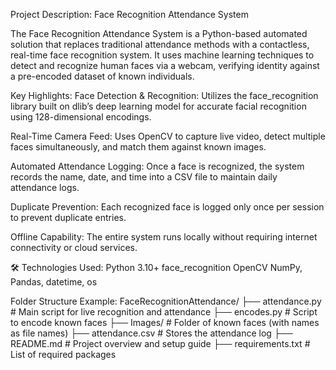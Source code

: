 Project Description: Face Recognition Attendance System

The Face Recognition Attendance System is a Python-based automated solution that replaces traditional attendance methods with a contactless, real-time face recognition system. It uses machine learning techniques to detect and recognize human faces via a webcam, verifying identity against a pre-encoded dataset of known individuals.

Key Highlights:
Face Detection & Recognition: Utilizes the face_recognition library built on dlib’s deep learning model for accurate facial recognition using 128-dimensional encodings.

Real-Time Camera Feed: Uses OpenCV to capture live video, detect multiple faces simultaneously, and match them against known images.

Automated Attendance Logging: Once a face is recognized, the system records the name, date, and time into a CSV file to maintain daily attendance logs.

Duplicate Prevention: Each recognized face is logged only once per session to prevent duplicate entries.

Offline Capability: The entire system runs locally without requiring internet connectivity or cloud services.

🛠️ Technologies Used:
Python 3.10+
face_recognition
OpenCV
NumPy, Pandas, datetime, os

Folder Structure Example:
FaceRecognitionAttendance/
├── attendance.py               # Main script for live recognition and attendance
├── encodes.py            # Script to encode known faces
├── Images/               # Folder of known faces (with names as file names)
├── attendance.csv        # Stores the attendance log
├── README.md             # Project overview and setup guide
├── requirements.txt      # List of required packages
